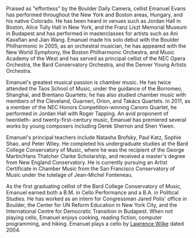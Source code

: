 Praised as "effortless" by the Boulder Daily Camera, cellist Emanuel
Evans has performed throughout the New York and Boston areas, Hungary,
and his native Colorado.  He has been heard in venues such as Jordan
Hall in Boston, Alice Tully Hall in New York, and the Franz Liszt
Memorial Museum in Budapest and has performed in masterclasses for
artists such as Ani Kavafian and Jian Wang.  Emanuel made his solo
debut with the Boulder Philharmonic in 2005; as an orchestral
musician, he has appeared with the New World Symphony, the Boston
Philharmonic Orchestra, and Music Academy of the West and has served
as principal cellist of the NEC Opera Orchestra, the Bard Conservatory
Orchestra, and the Denver Young Artists Orchestra.

Emanuel's greatest musical passion is chamber music.  He has twice
attended the Taos School of Music, under the guidance of the Borromeo,
Shanghai, and Brentano Quartets; he has also studied chamber music
with members of the Cleveland, Guarneri, Orion, and Takács Quartets.
In 2011, as a member of the NEC Honors Competition-winning Canoro
Quartet, he performed in Jordan Hall with Roger Tapping.  An avid
proponent of twentieth- and twenty-first-century music, Emanuel has
premiered several works by young composers including Derek Sherron and
Shen Yiwen.

Emanuel's principal teachers include Natasha Brofsky, Paul Katz,
Sophie Shao, and Peter Wiley.  He completed his undergraduate studies
at the Bard College Conservatory of Music, where he was the recipient
of the George Martin/Hans Thatcher Clarke Scholarship, and received a
master's degree from New England Conservatory.  He is currently
pursuing an Artist Certificate in Chamber Music from the San Francisco
Conservatory of Music under the tutelage of Jean-Michel Fonteneau.

As the first graduating cellist of the Bard College Conservatory of
Music, Emanuel earned both a B.M. in Cello Performance and a B.A. in
Political Studies.  He has worked as an intern for Congressman Jared
Polis' office in Boulder, the Center for UN Reform Education in New
York City, and the International Centre for Democratic Transition in
Budapest.  When not playing cello, Emanuel enjoys cooking, reading
fiction, computer programming, and hiking.  Emanuel plays a cello by
[Lawrence Wilke](http://wilkecellos.com/Welcome.html) dated 2004.  
